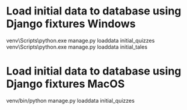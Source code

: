 # Load initial data to database using Django fixtures Windows
venv\Scripts\python.exe manage.py loaddata initial_quizzes
venv\Scripts\python.exe manage.py loaddata initial_tales
# Load initial data to database using Django fixtures MacOS
venv/bin/python manage.py loaddata initial_quizzes
